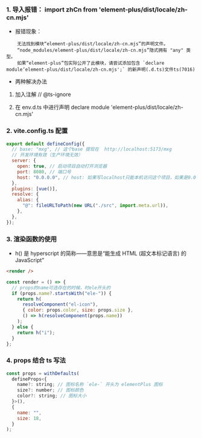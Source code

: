 ### 1. 导入报错： import zhCn from 'element-plus/dist/locale/zh-cn.mjs'

- 报错现象：

```
    无法找到模块“element-plus/dist/locale/zh-cn.mjs”的声明文件。
    “node_modules/element-plus/dist/locale/zh-cn.mjs”隐式拥有 "any" 类型。
    如果“element-plus”包实际公开了此模块，请尝试添加包含 `declare module‘element-plus/dist/locale/zh-cn.mjs';` 的新声明(.d.ts)文件ts(7016)
```

- 两种解决办法

1. 加入注解 // @ts-ignore

2. 在 env.d.ts 中进行声明 declare module 'element-plus/dist/locale/zh-cn.mjs'

### 2. vite.config.ts 配置

```js
export default defineConfig({
  // base: "mxg", // 这个base 提现在  http://localhost:5173/mxg
  // 开发环境有效（生产环境无效）
  server: {
    open: true, // 启动项目自动打开浏览器
    port: 8080, // 端口号
    host: "0.0.0.0", // host: 如果写localhost只能本机访问这个项目，如果是0.0.0.0开放给所有的ip访问此项目
  },
  plugins: [vue()],
  resolve: {
    alias: {
      "@": fileURLToPath(new URL("./src", import.meta.url)),
    },
  },
});
```

### 3. 渲染函数的使用

- h() 是 hyperscript 的简称——意思是“能生成 HTML (超文本标记语言) 的 JavaScript”

```html
<render />
```

```js
const render = () => {
  // props的name可选存在的时候，时ele开头的
  if (props.name?.startsWith("ele-")) {
    return h(
      resolveComponent("el-icon"),
      { color: props.color, size: props.size },
      () => h(resolveComponent(props.name))
    );
  } else {
    return h("i");
  }
};
```

### 4. props 结合 ts 写法

```js
const props = withDefaults(
  defineProps<{
    name?: string; // 图标名称 `ele-` 开头为 elementPlus 图标
    size?: number; // 图标颜色
    color?: string; // 图标大小
  }>(),
  {
    name: "",
    size: 18,
  }
);
```
